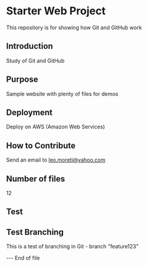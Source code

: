 # Starter Web Project

This repository is for showing how Git and GitHub work

## Introduction

Study of Git and GitHub

## Purpose

Sample website with plenty of files for demos

## Deployment

Deploy on AWS (Amazon Web Services)

## How to Contribute

Send an email to leo.moreti@yahoo.com

## Number of files

12

## Test

## Test Branching

This is a test of branching in Git - branch "feature123"

--- End of file